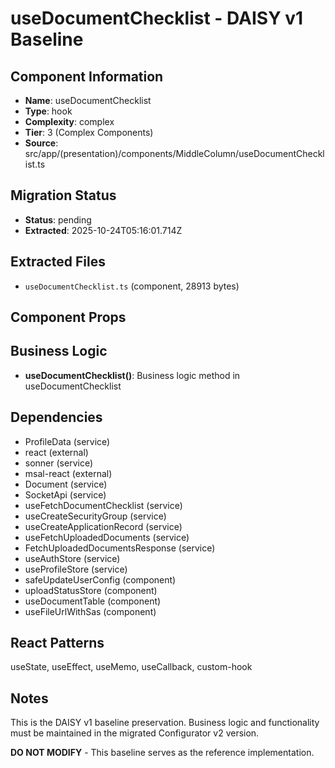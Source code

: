 # useDocumentChecklist - DAISY v1 Baseline

## Component Information

- **Name**: useDocumentChecklist
- **Type**: hook
- **Complexity**: complex
- **Tier**: 3 (Complex Components)
- **Source**: src/app/(presentation)/components/MiddleColumn/useDocumentChecklist.ts

## Migration Status

- **Status**: pending
- **Extracted**: 2025-10-24T05:16:01.714Z

## Extracted Files

- `useDocumentChecklist.ts` (component, 28913 bytes)

## Component Props



## Business Logic

- **useDocumentChecklist()**: Business logic method in useDocumentChecklist

## Dependencies

- ProfileData (service)
- react (external)
- sonner (service)
- msal-react (external)
- Document (service)
- SocketApi (service)
- useFetchDocumentChecklist (service)
- useCreateSecurityGroup (service)
- useCreateApplicationRecord (service)
- useFetchUploadedDocuments (service)
- FetchUploadedDocumentsResponse (service)
- useAuthStore (service)
- useProfileStore (service)
- safeUpdateUserConfig (component)
- uploadStatusStore (component)
- useDocumentTable (component)
- useFileUrlWithSas (component)

## React Patterns

useState, useEffect, useMemo, useCallback, custom-hook

## Notes

This is the DAISY v1 baseline preservation. Business logic and functionality
must be maintained in the migrated Configurator v2 version.

**DO NOT MODIFY** - This baseline serves as the reference implementation.
